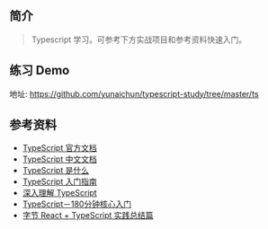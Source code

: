 ## 简介

> Typescript 学习。可参考下方实战项目和参考资料快速入门。

## 练习 Demo

地址: https://github.com/yunaichun/typescript-study/tree/master/ts


## 参考资料

- [TypeScript 官方文档](http://www.typescriptlang.org)
- [TypeScript 中文文档](https://www.tslang.cn)
- [TypeScript 是什么](https://mp.weixin.qq.com/s/12eV1jKNXLEsX0dz-0aKVQ)
- [TypeScript 入门指南](https://mp.weixin.qq.com/s/x_CRQj6LEbuiT9gIhD8hvg)
- [深入理解 TypeScript](https://jkchao.github.io/typescript-book-chinese)
- [TypeScript－180分钟核心入门](https://learn.kaikeba.com/catalog/211751)
- [字节 React + TypeScript 实践总结篇](https://mp.weixin.qq.com/s/EgACvbEZGHD6tUCDAbkhpQ)
